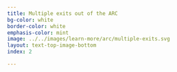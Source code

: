 ```yaml
---
title: Multiple exits out of the ARC
bg-color: white
border-color: white
emphasis-color: mint
image: ../../images/learn-more/arc/multiple-exits.svg
layout: text-top-image-bottom
index: 2

---
```



